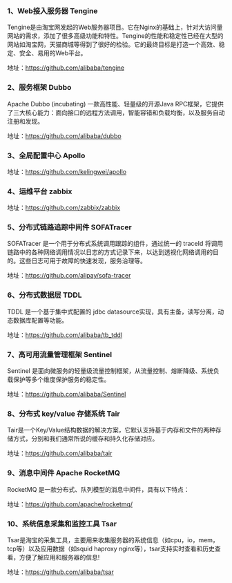 ### 1、Web接入服务器 Tengine

Tengine是由淘宝网发起的Web服务器项目。它在Nginx的基础上，针对大访问量网站的需求，添加了很多高级功能和特性。Tengine的性能和稳定性已经在大型的网站如淘宝网，天猫商城等得到了很好的检验。它的最终目标是打造一个高效、稳定、安全、易用的Web平台。

地址：https://github.com/alibaba/tengine

### 2、服务框架 Dubbo

Apache Dubbo (incubating) 一款高性能、轻量级的开源Java RPC框架，它提供了三大核心能力：面向接口的远程方法调用，智能容错和负载均衡，以及服务自动注册和发现。

地址：https://github.com/alibaba/dubbo

### 3、全局配置中心 Apollo

地址：https://github.com/kelingwei/apollo

### 4、运维平台 zabbix

地址：https://github.com/zabbix/zabbix

### 5、分布式链路追踪中间件 SOFATracer

SOFATracer 是一个用于分布式系统调用跟踪的组件，通过统一的 traceId 将调用链路中的各种网络调用情况以日志的方式记录下来，以达到透视化网络调用的目的。这些日志可用于故障的快速发现，服务治理等。

地址：https://github.com/alipay/sofa-tracer

### 6、分布式数据层 TDDL

TDDL 是一个基于集中式配置的 jdbc datasource实现，具有主备，读写分离，动态数据库配置等功能。

地址：https://github.com/alibaba/tb_tddl

### 7、高可用流量管理框架 Sentinel

Sentinel 是面向微服务的轻量级流量控制框架，从流量控制、熔断降级、系统负载保护等多个维度保护服务的稳定性。

地址：https://github.com/alibaba/Sentinel

### 8、分布式 key/value 存储系统 Tair

Tair是一个Key/Value结构数据的解决方案，它默认支持基于内存和文件的两种存储方式，分别和我们通常所说的缓存和持久化存储对应。

地址：https://github.com/alibaba/tair

### 9、消息中间件 Apache RocketMQ

RocketMQ 是一款分布式、队列模型的消息中间件，具有以下特点：

地址：https://github.com/apache/rocketmq/

### 10、系统信息采集和监控工具 Tsar
Tsar是淘宝的采集工具，主要用来收集服务器的系统信息（如cpu，io，mem，tcp等）以及应用数据（如squid haproxy nginx等），tsar支持实时查看和历史查看，方便了解应用和服务器的信息!

地址：https://github.com/alibaba/tsar
